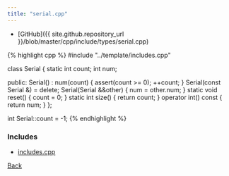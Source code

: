 ```yaml
---
title: "serial.cpp"
---
```


- [GitHub]({{ site.github.repository_url }}/blob/master/cpp/include/types/serial.cpp)

{% highlight cpp %}
#include "../template/includes.cpp"

class Serial {
  static int count;
  int num;

public:
  Serial() : num(count) {
    assert(count >= 0);
    ++count;
  }
  Serial(const Serial &) = delete;
  Serial(Serial &&other) { num = other.num; }
  static void reset() { count = 0; }
  static int size() { return count; }
  operator int() const { return num; }
};

int Serial::count = -1;
{% endhighlight %}

### Includes

- [includes.cpp](../template/includes)

[Back](../..)
